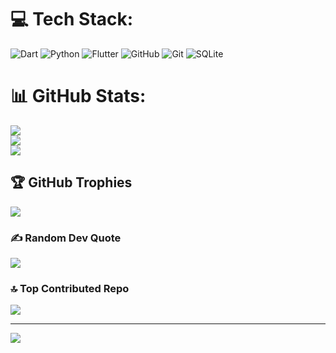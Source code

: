 
# 💻 Tech Stack:
![Dart](https://img.shields.io/badge/dart-%230175C2.svg?style=for-the-badge&logo=dart&logoColor=white) ![Python](https://img.shields.io/badge/python-3670A0?style=for-the-badge&logo=python&logoColor=ffdd54) ![Flutter](https://img.shields.io/badge/Flutter-%2302569B.svg?style=for-the-badge&logo=Flutter&logoColor=white) ![GitHub](https://img.shields.io/badge/github-%23121011.svg?style=for-the-badge&logo=github&logoColor=white) ![Git](https://img.shields.io/badge/git-%23F05033.svg?style=for-the-badge&logo=git&logoColor=white) ![SQLite](https://img.shields.io/badge/sqlite-%2307405e.svg?style=for-the-badge&logo=sqlite&logoColor=white)
# 📊 GitHub Stats:
![](https://github-readme-stats.vercel.app/api?username=fandiidnaf&theme=dark&hide_border=false&include_all_commits=true&count_private=true)<br/>
![](https://github-readme-streak-stats.herokuapp.com/?user=fandiidnaf&theme=dark&hide_border=false)<br/>
![](https://github-readme-stats.vercel.app/api/top-langs/?username=fandiidnaf&theme=dark&hide_border=false&include_all_commits=true&count_private=true&layout=compact)

## 🏆 GitHub Trophies
![](https://github-profile-trophy.vercel.app/?username=fandiidnaf&theme=radical&no-frame=false&no-bg=false&margin-w=4)

### ✍️ Random Dev Quote
![](https://quotes-github-readme.vercel.app/api?type=horizontal&theme=radical)

### 🔝 Top Contributed Repo
![](https://github-contributor-stats.vercel.app/api?username=fandiidnaf&limit=5&theme=dark&combine_all_yearly_contributions=true)

---
[![](https://visitcount.itsvg.in/api?id=fandiidnaf&icon=0&color=0)](https://visitcount.itsvg.in)

<!-- Proudly created with GPRM ( https://gprm.itsvg.in ) -->
